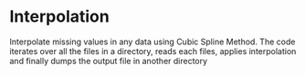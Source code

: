 # Interpolation
Interpolate missing values in any data using Cubic Spline Method. The code iterates over all the files in a directory, reads each files, applies interpolation and finally dumps the output file in another directory

